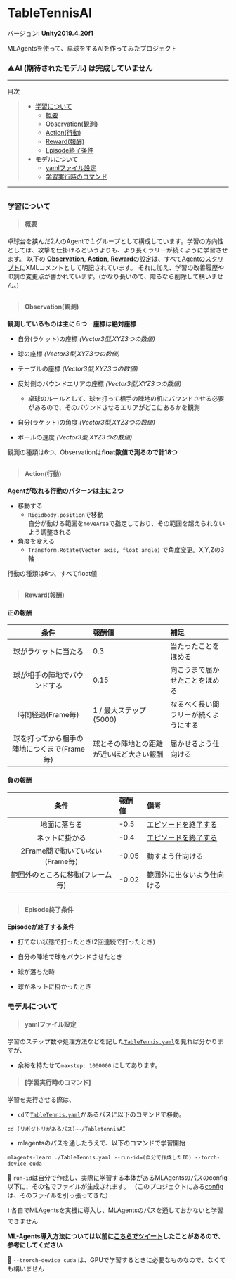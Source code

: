 # TableTennisAI

バージョン: **Unity2019.4.20f1**

MLAgentsを使って、卓球をするAIを作ってみたプロジェクト
### ⚠️AI (期待されたモデル) は完成していません
---
目次
> - [学習について](#AboutLearning)
>   - [概要](#Description)
>   - [Observation(観測)](#Observation)
>   - [Action(行動)](#Action)
>   - [Reward(報酬)](#Reward)
>   - [Episode終了条件](#EpisodeEnd)
> - [モデルについて](#AboutModel)
>   - [yamlファイル設定](#Yaml)
>   - [学習実行時のコマンド](#LearnCommand)
---
##

### <h3 id=AboutLearning>学習について</h3>


> #### <h4 id=Description> 概要</h4>
卓球台を挟んだ2人のAgentで１グループとして構成しています。学習の方向性としては、攻撃を仕掛けるというよりも、より長くラリーが続くように学習させます。
以下の [**Observation**](#Observation), [**Action**](#Action), [**Reward**](#Reward)の設定は、すべて[Agentのスクリプト](/Assets/Scripts/TableTennisAgent.cs)にXMLコメントとして明記されています。
それに加え、学習の改善履歴やID別の変更点が書かれています。(かなり長いので、障るなら削除して構いません。)

##
> #### <h4 id=Observation> Observation(観測)</h4>
**観測しているものは主に６つ　座標は絶対座標**
- 自分(ラケット)の座標 *(Vector3型,XYZ3つの数値)*

- 球の座標 *(Vector3型,XYZ3つの数値)*

- テーブルの座標 *(Vector3型,XYZ3つの数値)*

- 反対側のバウンドエリアの座標 *(Vector3型,XYZ3つの数値)*
  - 卓球のルールとして、球を打って相手の陣地の机にバウンドさせる必要があるので、そのバウンドさせるエリアがどこにあるかを観測
- 自分(ラケット)の角度 *(Vector3型,XYZ3つの数値)*

- ボールの速度 *(Vector3型,XYZ3つの数値)*

観測の種類は6つ、Observationは**float数値で測るので計18つ**

##
> #### <h4 id=Action> Action(行動)</h4>
**Agentが取れる行動のパターンは主に２つ**
- 移動する
  - `Rigidbody.position`で移動  
   自分が動ける範囲を`moveArea`で指定しており、その範囲を超えられないよう調整される
- 角度を変える
  - `Transform.Rotate(Vector axis, float angle)` で角度変更。X,Y,Zの3軸 

行動の種類は6つ、すべてfloat値

##
> #### <h4 id=Reward> Reward(報酬)</h4>
#### 正の報酬
|条件|報酬値|補足|
|:---:|:---|:---|
|球がラケットに当たる|0.3|当たったことをほめる|
|球が相手の陣地でバウンドする|0.15|向こうまで届かせたことをほめる|
|時間経過(Frame毎)|1 / 最大ステップ(5000)|なるべく長い間ラリーが続くようにする|
|球を打ってから相手の陣地につくまで(Frame毎)|球とその陣地との距離が近いほど大きい報酬|届かせるよう仕向ける|

#### 負の報酬
|条件|報酬値|備考|
|:---:|:---|:---|
|地面に落ちる|-0.5|[エピソードを終了する](#EpisodeEnd)|
|ネットに掛かる|-0.4|[エピソードを終了する](#EpisodeEnd)|
|2Frame間で動いていない(Frame毎)|-0.05|動すよう仕向ける|
|範囲外のところに移動(フレーム毎)|-0.02|範囲外に出ないよう仕向ける|

##
> #### <h4 id=EpisodeEnd> Episode終了条件</h4>
**Episodeが終了する条件**
- 打てない状態で打ったとき(2回連続で打ったとき)

- 自分の陣地で球をバウンドさせたとき

- 球が落ちた時

- 球がネットに掛かったとき


### <h3 id=AboutModel>モデルについて</h3>
> #### <h4 id=Yaml> yamlファイル設定</h4>
学習のステップ数や処理方法などを記した[`TableTennis.yaml`](/TableTennis.yaml)を見れば分かりますが、
- 余裕を持たせて`maxstep: 1000000`
にしてあります。

> #### <h4 id=LearnCommand>[学習実行時のコマンド]</h4>
学習を実行させる際は、
- `cd`で[`TableTennis.yaml`](/TableTennis.yaml)があるパスに以下のコマンドで移動。
```
cd (リポジトリがあるパス)~~/TabletennisAI
```
- mlagentsのパスを通したうえで、以下のコマンドで学習開始
```
mlagents-learn ./TableTennis.yaml --run-id=(自分で作成したID) --torch-device cuda
```
🚩
`run-id`は自分で作成し、実際に学習する本体があるMLAgentsのパスのconfig以下に、その名でファイルが生成されます。
（このプロジェクトにある[config](/config)は、そのファイルを引っ張ってきた）

❗ 各自でMLAgentsを実機に導入し、MLAgentsのパスを通しておかないと学習できません

**ML-Agents導入方法については以前に[こちらでツイート](https://twitter.com/mimisukeMaster/status/1461321187858944004)したことがあるので、参考にしてください**

🚩
`--trorch-device cuda` は、GPUで学習するときに必要なものなので、なくても構いません
